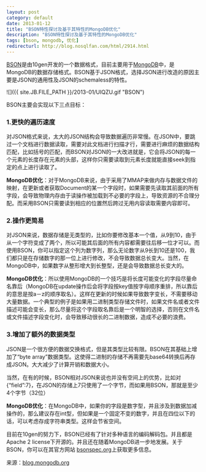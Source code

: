 ```yaml
---
layout: post
category: default
date: 2013-01-12
title: "BSON特性探讨及基于其特性的MongoDB优化"
description: "BSON特性探讨及基于其特性的MongoDB优化"
tags: [bson, mongodb, 优化]
redirecturl: http://blog.nosqlfan.com/html/2914.html
---
```



[BSON](http://bsonspec.org/)是由10gen开发的一个数据格式，目前主要用于[MongoDB](http://blog.nosqlfan.com/tags/mongodb "查看 MongoDB 的全部文章")中，是MongoDB的数据存储格式。BSON基于JSON格式，选择JSON进行改造的原因主要是JSON的通用性及JSON的schemaless的特性。

![]({{ site.JB.FILE_PATH }}/2013-01/UIQZU.gif "BSON")

BSON主要会实现以下三点目标：

### 1.更快的遍历速度

对JSON格式来说，太大的JSON结构会导致数据遍历非常慢。在JSON中，要跳过一个文档进行数据读取，需要对此文档进行扫描才行，需要进行麻烦的数据结构匹配，比如括号的匹配，而BSON对JSON的一大改进就是，它会将JSON的每一个元素的长度存在元素的头部，这样你只需要读取到元素长度就能直接seek到指定的点上进行读取了。

**MongoDB优化**：对于MongoDB来说，由于采用了MMAP来做内存与数据文件的映射，在更新或者获取Document的某一个字段时，如果需要先读取其前面的所有字段，会导致物理内存由于读操作被加载到不必要的字段上，导致资源的不合理分配。而采用BSON只需要读到相应的位置然后跨过无用内容读取需要内容即可。

### 2.操作更简易

对JSON来说，数据存储是无类型的，比如你要修改基本一个值，从9到10，由于从一个字符变成了两个，所以可能其后面的所有内容都需要往后移一位才可以。而使用BSON，你可以指定这个列为数字列，那么无论数字从9长到10还是100，我们都只是在存储数字的那一位上进行修改，不会导致数据总长变大。当然，在MongoDB中，如果数字从整形增大到长整型，还是会导致数据总长变大的。

**MongoDB优化**：所以使用MongoDB的一个技巧是将长度可能变化的字段尽量命名靠后（MongoDB在update操作后会将字段按key值按字母顺序重排，所以靠后的意思是按a－z的顺序取名）。这样在更新的时候如果导致数字变长，不需要移动大量数据。一个典型的例子是如果用二进制类型存储文件时，如果文件名或者文件描述可能会变长，那么尽量将这个字段取名靠后是一个明智的选择，否则在文件名或文件描述字段变化时，会导致移动很长的二进制数据，造成不必要的浪费。

### 3.增加了额外的数据类型

JSON是一个很方便的数据交换格式，但是其类型比较有限。BSON在其基础上增加了“byte
array”数据类型。这使得二进制的存储不再需要先base64转换后再存成JSON。大大减少了计算开销和数据大小。

当然，在有的时候，BSON相对JSON来说也并没有空间上的优势，比如对{“field”:7}，在JSON的存储上7只使用了一个字节，而如果用BSON，那就是至少4个字节（32位）

**MongoDB优化**：在MongoDB中，如果你的字段是数字型，并且涉及到数据加减操作的，那么建议存在int型，但如果是一个固定不变的数字，并且在四位以下的话，可以考虑存成字符串类型。这样会节省空间。

目前在10gen的努力下，BSON已经有了针对多种语言的编码解码包。并且都是Apache 2 license下开源的。并且还在随着MongoDB进一步地发展。关于BSON，你可以在其官方网站 [bsonspec.org](http://bsonspec.org/)上获取更多信息。

来源：[blog.mongodb.org](http://blog.mongodb.org/post/9333386434/bson-and-data-interchange)
